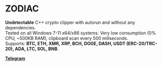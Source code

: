 # ZODIAC
<b>Undetectable</b> C++ crypto clipper with autorun and without any dependencies.<br>
Tested on all Windows 7-11 x64/x86 systems. Very low consumption (0% CPU, ~500KB RAM), clipboard scan every 500 millseconds.<br>
Supports: <b>BTC, ETH, XMR, XRP, BCH, DOGE, DASH, USDT (ERC-20/TRC-20), ADA, LTC, SOL, BNB</b>.

<a href="https://t.me/iam5043"><b>Telegram</b></a>
